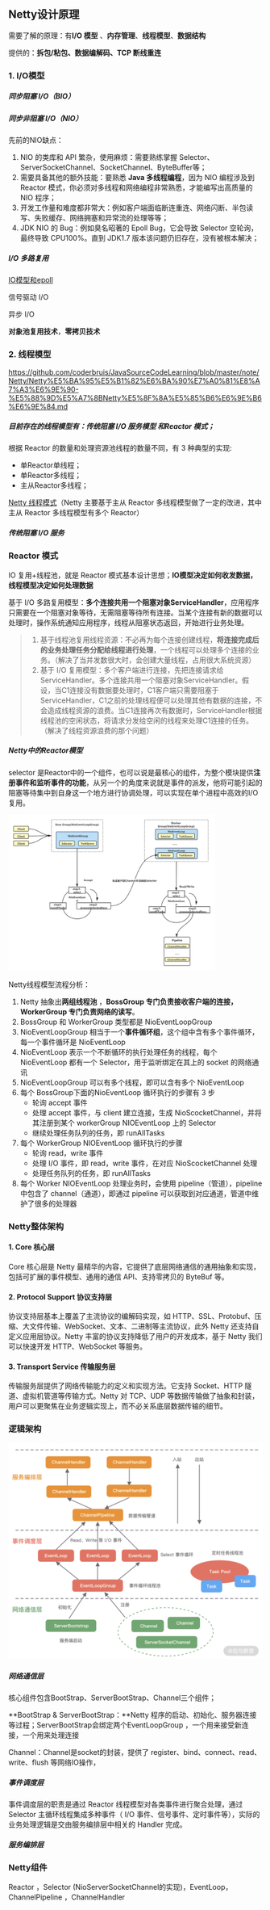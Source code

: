 Netty设计原理
-------------

需要了解的原理：有**I/O 模型** 、**内存管理**、**线程模型**、**数据结构**

提供的：**拆包/粘包、数据编解码、TCP 断线重连**

### 1. I/O模型

##### 同步阻塞 I/O（BIO）

##### 同步非阻塞 I/O（NIO）

先前的NIO缺点：

1.  NIO 的类库和 API 繁杂，使用麻烦：需要熟练掌握 Selector、ServerSocketChannel、SocketChannel、ByteBuffer等；
2.  需要具备其他的额外技能：要熟悉 **Java 多线程编程**，因为 NIO 编程涉及到 Reactor 模式，你必须对多线程和网络编程非常熟悉，才能编写出高质量的 NIO 程序；
3.  开发工作量和难度都非常大：例如客户端面临断连重连、网络闪断、半包读写、失败缓存、网络拥塞和异常流的处理等等；
4.  JDK NIO 的 Bug：例如臭名昭著的 Epoll Bug，它会导致 Selector 空轮询，最终导致 CPU100%。直到 JDK1.7 版本该问题仍旧存在，没有被根本解决；

##### I/O 多路复用

[IO模型和epoll](../中间件\Netty\IO模型.md)

信号驱动 I/O

异步 I/O

**对象池复用技术**，**零拷贝技术**

### 2. 线程模型

https://github.com/coderbruis/JavaSourceCodeLearning/blob/master/note/Netty/Netty%E5%BA%95%E5%B1%82%E6%BA%90%E7%A0%81%E8%A7%A3%E6%9E%90-%E5%88%9D%E5%A7%8BNetty%E5%8F%8A%E5%85%B6%E6%9E%B6%E6%9E%84.md

##### 目前存在的线程模型有：传统阻塞 I/O 服务模型 和Reactor 模式；

根据 Reactor 的数量和处理资源池线程的数量不同，有 3 种典型的实现:

*   单Reactor单线程；
*   单Reactor多线程；
*   主从Reactor多线程；

<u>Netty 线程模式</u>（Netty 主要基于主从 Reactor 多线程模型做了一定的改进，其中主从 Reactor 多线程模型有多个 Reactor）

##### 传统阻塞 I/O 服务

### Reactor 模式

IO 复用+线程池，就是 Reactor 模式基本设计思想；**IO模型决定如何收发数据，线程模型决定如何处理数据**

基于 I/O 多路复用模型：**多个连接共用一个阻塞对象ServiceHandler**，应用程序只需要在一个阻塞对象等待，无需阻塞等待所有连接。当某个连接有新的数据可以处理时，操作系统通知应用程序，线程从阻塞状态返回，开始进行业务处理。

> 1.  基于线程池复用线程资源：不必再为每个连接创建线程，**将连接完成后的业务处理任务分配给线程进行处理**，一个线程可以处理多个连接的业务。（解决了当并发数很大时，会创建大量线程，占用很大系统资源）
> 2.  基于 I/O 复用模型：多个客户端进行连接，先把连接请求给ServiceHandler。多个连接共用一个阻塞对象ServiceHandler。假设，当C1连接没有数据要处理时，C1客户端只需要阻塞于ServiceHandler，C1之前的处理线程便可以处理其他有数据的连接，不会造成线程资源的浪费。当C1连接再次有数据时，ServiceHandler根据线程池的空闲状态，将请求分发给空闲的线程来处理C1连接的任务。（解决了线程资源浪费的那个问题）

##### Netty中的Reactor模型

selector 是Reactor中的一个组件，也可以说是最核心的组件，为整个模块提供**注册事件和监听事件的功能**，从另一个的角度来说就是事件的派发，他将可能引起的阻塞等待集中到自身这一个地方进行协调处理，可以实现在单个进程中高效的I/O复用。

<img src="assets/Netty的Reactor模型.png" alt="first-netty08" style="zoom:40%;" />

Netty线程模型流程分析：

1. Netty 抽象出**两组线程池** ，**BossGroup 专门负责接收客户端的连接，WorkerGroup 专门负责网络的读写**。
2. BossGroup 和 WorkerGroup 类型都是 NioEventLoopGroup
3. NioEventLoopGroup 相当于一个**事件循环组**，这个组中含有多个事件循环，每一个事件循环是 NioEventLoop
4. NioEventLoop 表示一个不断循环的执行处理任务的线程，每个 NioEventLoop 都有一个 Selector，用于监听绑定在其上的 socket 的网络通讯
5. NioEventLoopGroup 可以有多个线程，即可以含有多个 NioEventLoop
6. 每个 BossGroup下面的NioEventLoop 循环执行的步骤有 3 步
   - 轮询 accept 事件
   - 处理 accept 事件，与 client 建立连接，生成 NioScocketChannel，并将其注册到某个 workerGroup NIOEventLoop 上的 Selector
   - 继续处理任务队列的任务，即 runAllTasks
7. 每个 WorkerGroup NIOEventLoop 循环执行的步骤
   - 轮询 read，write 事件
   - 处理 I/O 事件，即 read，write 事件，在对应 NioScocketChannel 处理
   - 处理任务队列的任务，即 runAllTasks
8. 每个 Worker NIOEventLoop 处理业务时，会使用 pipeline（管道），pipeline 中包含了 channel（通道），即通过 pipeline 可以获取到对应通道，管道中维护了很多的处理器

### Netty整体架构

#### 1. Core 核心层

Core 核心层是 Netty 最精华的内容，它提供了底层网络通信的通用抽象和实现，包括可扩展的事件模型、通用的通信 API、支持零拷贝的 ByteBuf 等。

#### 2. Protocol Support 协议支持层

协议支持层基本上覆盖了主流协议的编解码实现，如 HTTP、SSL、Protobuf、压缩、大文件传输、WebSocket、文本、二进制等主流协议，此外 Netty 还支持自定义应用层协议。Netty 丰富的协议支持降低了用户的开发成本，基于 Netty 我们可以快速开发 HTTP、WebSocket 等服务。

#### 3. Transport Service 传输服务层

传输服务层提供了网络传输能力的定义和实现方法。它支持 Socket、HTTP 隧道、虚拟机管道等传输方式。Netty 对 TCP、UDP 等数据传输做了抽象和封装，用户可以更聚焦在业务逻辑实现上，而不必关系底层数据传输的细节。

### 逻辑架构

<img src="assets/Ciqc1F-NO9KAUOtaAAE1S5uRlDE275.png" alt="Drawing 1.png" style="zoom:53%;" />

##### 网络通信层

核心组件包含BootStrap、ServerBootStrap、Channel三个组件；

**BootStrap & ServerBootStrap：**Netty 程序的启动、初始化、服务器连接等过程；ServerBootStrap会绑定两个EventLoopGroup ，一个用来接受新连接，一个用来处理连接

Channel：Channel是socket的封装，提供了 register、bind、connect、read、write、flush 等网络IO操作，



##### 事件调度层

事件调度层的职责是通过 Reactor 线程模型对各类事件进行聚合处理，通过 Selector 主循环线程集成多种事件（ I/O 事件、信号事件、定时事件等），实际的业务处理逻辑是交由服务编排层中相关的 Handler 完成。

##### 服务编排层

### Netty组件

Reactor ，Selector (NioServerSocketChannel的实现)，EventLoop，ChannelPipeline ，ChannelHandler 

